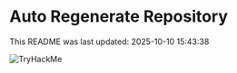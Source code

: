 # Auto Regenerate Repository

This README was last updated: 2025-10-10 15:43:38

 ![TryHackMe](https://tryhackme.com/badge/533634)
